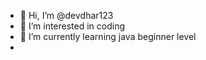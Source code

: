 - 👋 Hi, I’m @devdhar123
- 👀 I’m interested in coding
- 🌱 I’m currently learning java beginner level
-

<!---
devdhar123/devdhar123 is a ✨ special ✨ repository because its `README.md` (this file) appears on your GitHub profile.
You can click the Preview link to take a look at your changes.
--->
